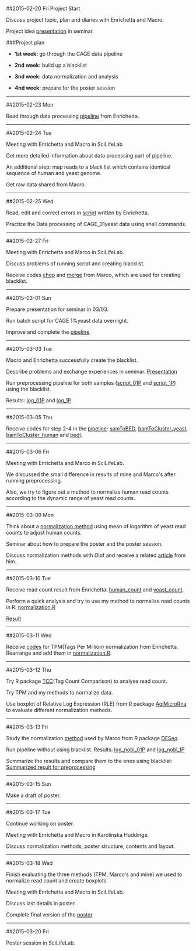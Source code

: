 ##2015-02-20 Fri
Project Start

Discuss project topic, plan and diaries with Enrichetta and Macro.

Project idea [presentation](https://github.com/phite/BB2490_Project/blob/master/cage_presentation.pdf) in seminar.

###Project plan
-  **1st week:**  go through the CAGE data pipeline

-  **2nd week:**  build up a blacklist

-  **3nd week:**  data normalization and analysis

-  **4nd week:**  prepare for the poster session

-----------------------------

##2015-02-23 Mon

Read through data processing [pipeline](https://github.com/phite/BB2490_Project/blob/master/Pipeline.pdf) from Enrichetta.


-------------------------------

##2015-02-24 Tue

Meeting with Enrichetta and Macro in SciLifeLab

Get more detailed information about data processing part of pipeline.

An additional step: map reads to a black list which contains identical sequence of human and yeast genome.

Get raw data shared from Macro.

------------------------------

##2015-02-25 Wed

Read, edit and correct errors in [script](https://github.com/phite/BB2490_Project/blob/master/pipeline/SCR_MM_mapping_01.sh) written by Enrichetta.

Practice the Data processing of CAGE_01yeast data using shell commands.

-------------------------------

##2015-02-27 Fri

Meeting with Enrichetta and Marco in SciLifeLab.

Discuss problems of running script and creating blacklist.

Receive codes [chop](https://github.com/phite/BB2490_Project/blob/master/pipeline/chop_seq.py) and [merge](https://github.com/phite/BB2490_Project/blob/master/pipeline/merge.py) from Marco, which are used for creating blacklist.

-------------------------------

##2015-03-01 Sun

Prepare presentation for seminar in 03/03.

Run batch script for CAGE 1%yeast data overnight.

Improve and complete the [pipeline](https://github.com/phite/BB2490_Project/blob/master/Pipeline.doc).

-------------------------------

##2015-03-03 Tue

Macro and Enrichetta successfully create the blacklist.

Describe problems and exchange experiences in seminar. [Presentation](https://github.com/phite/BB2490_Project/blob/master/CAGE_presentation_3.3.pdf)

Run preprocessing pipeline for both samples ([script_01P](https://github.com/phite/BB2490_Project/blob/master/pipeline/SCR_MM_mapping_01.sh) and [script_1P](https://github.com/phite/BB2490_Project/blob/master/pipeline/SCR_MM_mapping_1.sh)) using the blacklist.

Results: [log_01P](https://github.com/phite/BB2490_Project/blob/master/pipeline/log_01P.out) and [log_1P](https://github.com/phite/BB2490_Project/blob/master/pipeline/log_1P.out)

-------------------------------

##2015-03-05 Thu

Receive codes for step 2-4 in the [pipeline](https://github.com/phite/BB2490_Project/blob/master/Pipeline.doc):
[samToBED](https://github.com/phite/BB2490_Project/blob/master/pipeline/samToBED.sh),
[bamToCluster_yeast](https://github.com/phite/BB2490_Project/blob/master/pipeline/bamToCluster_yeast.sh),
[bamToCluster_human](https://github.com/phite/BB2490_Project/blob/master/pipeline/bamToCluster_human.sh) and
[bedI](https://github.com/phite/BB2490_Project/blob/master/pipeline/bedI.sh).

-------------------------------

##2015-03-06 Fri

Meeting with Enrichetta and Marco in SciLifeLab.

We discussed the small difference in results of mine and Marco's after running preprocessing.

Also, we try to figure out a method to normalize human read counts according to the dynamic range of yeast read counts.

-------------------------------

##2015-03-09 Mon

Think about a [normalization method](https://github.com/phite/BB2490_Project/blob/master/read_count/Normalization_Yunzhang.pdf) using mean of logarithm of yeast read counts to adjust human counts.

Seminar about how to prepare the poster and the poster session.

Discuss normalization methods with Olof and receive a related [article](http://www.nature.com/nbt/journal/v32/n9/full/nbt.2931.html) from him.

-------------------------------

##2015-03-10 Tue

Receive read count result from Enrichetta:
[human_count](https://github.com/phite/BB2490_Project/blob/master/read_count/CAGE_VRSY_HELA_SPIKE_01P_1P_hg19_counts.bed) and 
[yeast_count](https://github.com/phite/BB2490_Project/blob/master/read_count/CAGE_VRSY_HELA_SPIKE_01P_1P_r64_counts.bed).

Perform a quick analysis and try to use my method to normalize read counts in R:
[normalization.R](https://github.com/phite/BB2490_Project/blob/master/read_count/normalization.R)

[Result](https://github.com/phite/BB2490_Project/blob/master/read_count/normalized_human.bed)

-------------------------------

##2015-03-11 Wed

Receive [codes](https://github.com/phite/BB2490_Project/blob/master/read_count/TPM_normalization.R) for TPM(Tags Per Million) normalization from Enrichetta. Rearrange and add them in [normalization.R](https://github.com/phite/BB2490_Project/blob/master/read_count/normalization.R).

-------------------------------

##2015-03-12 Thu

Try R package [TCC](http://master.bioconductor.org/packages/release/bioc/html/TCC.html)(Tag Count Comparison) to analyse read count.

Try TPM and my methods to normalize data.

Use boxplot of Relative Log Expression (RLE) from R package [AgiMicroRna](http://www.bioconductor.org/packages/release/bioc/html/AgiMicroRna.html) to evaluate different normalization methods.


-------------------------------

##2015-03-13 Fri

Study the normalization [method](https://github.com/phite/BB2490_Project/blob/master/read_count/marco_normalization.R) used by Marco from R package [DESeq](http://master.bioconductor.org/packages/release/bioc/html/DESeq.html).

Run pipeline without using blacklist. Results: [log_nobl_01P](https://github.com/phite/BB2490_Project/blob/master/pipeline/log_nobl_01P.out) and [log_nobl_1P](https://github.com/phite/BB2490_Project/blob/master/pipeline/log_nobl_1P.out)

Summarize the results and compare them to the ones using blacklist: [Summarized result for preprocessing](https://github.com/phite/BB2490_Project/blob/master/pipeline/preprocessing.xlsx)

-------------------------------

##2015-03-15 Sun

Make a draft of poster.

-------------------------------

##2015-03-17 Tue

Continue working on poster.

Meeting with Enrichetta and Macro in Karolinska Huddinge.

Discuss normalization methods, poster structure, contents and layout.

-------------------------------

##2015-03-18 Wed

Finish evaluating the three methods (TPM, Marco's and mine) we used to normalize read count and create boxplots.

Meeting with Enrichetta and Macro in SciLifeLab.

Discuss last details in poster.

Complete final version of the [poster](https://github.com/phite/BB2490_Project/blob/master/CAGE-data-analysis-of-HeLa-yeast-spike-in.pdf).

-------------------------------

##2015-03-20 Fri

Poster session in SciLifeLab.


 